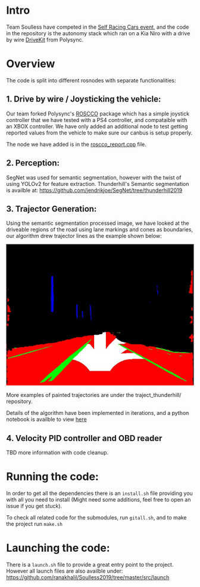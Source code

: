 # Intro

Team Soulless have competed in the [Self Racing Cars event](http://selfracingcars.com/), and the code in the repository is the autonomy stack which ran on a Kia Niro with a drive by wire [DriveKit](https://polysync.io/drivekit) from Polysync.

# Overview 

The code is split into different rosnodes with separate functionalities:

## 1. Drive by wire / Joysticking the vehicle:

Our team forked Polysync's [ROSCCO](https://github.com/PolySync/roscco) package which has a simple joystick controller that we have tested with a PS4 controller, and compataible with an XBOX controller. We have only added an additional node to test getting reported values from the vehicle to make sure our canbus is setup properly.

The node we have added is in the [roscco_report.cpp](https://github.com/ranakhalil/roscco/blob/3d467604ad93c5f56085d3b6194c30efaaf72f7e/example/roscco_report.cpp) file.

## 2. Perception:

SegNet was used for semantic segmentation, however with the twist of using YOLOv2 for feature extraction. Thunderhill's Semantic segmentation is availble at: https://github.com/jendrikjoe/SegNet/tree/thunderhill2019

## 3. Trajector Generation:

Using the semantic segmentation processed image, we have looked at the driveable regions of the road using lane markings and cones as boundaries, our algorithm drew trajector lines as the example shown below:

![Painted Trajectory Example](traject_thunderhill/0_traject.jpg "Trajectories")
 
 More examples of painted trajectories are under the traject_thunderhill/ repository.

 Details of the algorithm have been implemented in iterations, and a python notebook is availble to view [here](https://github.com/ranakhalil/Soulless2019/blob/master/curves.ipynb)

## 4. Velocity PID controller and OBD reader

TBD more information with code cleanup.


 # Running the code:

 In order to get all the dependencies there is an `install.sh` file providing you with all you need to install (Might need some additions, feel free to open an issue if you get stuck).

 To check all related code for the submodules, run `gitall.sh`, and to make the project run `make.sh`


 # Launching the code:

 There is a `launch.sh` file to provide a great entry point to the project. However all launch files are also availble under: https://github.com/ranakhalil/Soulless2019/tree/master/src/launch 



